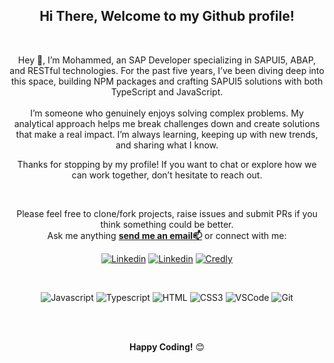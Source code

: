 <div align="center">
<h2> Hi There, Welcome to my Github profile!  </h2>


<br />


Hey 👋, I’m Mohammed, an SAP Developer specializing in SAPUI5, ABAP, and RESTful technologies. For the past five years, I’ve been diving deep into this space, building NPM packages and crafting SAPUI5 solutions with both TypeScript and JavaScript.
<br />
<br />
I’m someone who genuinely enjoys solving complex problems. My analytical approach helps me break challenges down and create solutions that make a real impact. I’m always learning, keeping up with new trends, and sharing what I know. 

Thanks for stopping by my profile! If you want to chat or explore how we can work together, don’t hesitate to reach out.

<br />

Please feel free to clone/fork projects, raise issues and submit PRs if you think something could be better.<br />
Ask me anything <a href="mailto:mohammedaltarkawi@gmail.com"><b>send me an email📫</b></a> or connect with me:
<br />


[![Linkedin](https://img.shields.io/badge/npm-CC3534?style=flat&logo=npm&logoColor=white)](https://www.npmjs.com/~altarkawi/)
[![Linkedin](https://img.shields.io/badge/LinkedIn-0077B5?style=flat&logo=linkedin&logoColor=white)](https://linkedin.com/in/mohammed-altarkawi/)
[![Credly](https://img.shields.io/badge/Credly-FF6B00?style=flat&logo=Credly&logoColor=white)](https://www.credly.com/users/mohammed-altarkawi/)
<!--[![SAP Community](https://img.shields.io/badge/Community-0C7ECF?style=flat&logo=SAP&logoColor=white)](https://people.sap.com/)
[![XING](https://img.shields.io/badge/XING-cfdc00?style=flat&logo=Xing&logoColor=white)](https://www.xing.com/profile//cv)-->
</a>
<br />

![Javascript](https://img.shields.io/badge/Javascript-F0DB4F?style=for-the-badge&labelColor=black&logo=javascript&logoColor=F0DB4F)
![Typescript](https://img.shields.io/badge/Typescript-007acc?style=for-the-badge&labelColor=black&logo=typescript&logoColor=007acc)
![HTML](https://img.shields.io/badge/HTML5-E34F26?style=for-the-badge&logo=html5&logoColor=white)
![CSS3](https://img.shields.io/badge/CSS3-1572B6?style=for-the-badge&logo=css3&logoColor=white)
![VSCode](https://img.shields.io/badge/Visual_Studio-0078d7?style=for-the-badge&logo=visual%20studio&logoColor=white)
![Git](https://img.shields.io/badge/Git-F05032?style=for-the-badge&logo=git&logoColor=white)

<br />
<br />

**Happy Coding!** 😊






</div>

